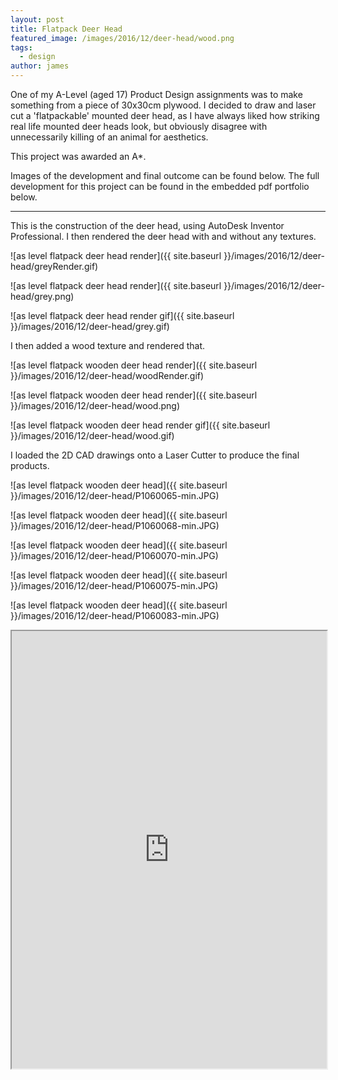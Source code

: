 ```yaml
---
layout: post
title: Flatpack Deer Head
featured_image: /images/2016/12/deer-head/wood.png
tags:
  - design
author: james
---
```



One of my A-Level (aged 17) Product Design assignments was to make something from a piece of 30x30cm plywood. I decided to draw and laser cut a 'flatpackable' mounted deer head, as I have always liked how striking real life mounted deer heads look, but obviously disagree with unnecessarily killing of an animal for aesthetics.

This project was awarded an A*.

Images of the development and final outcome can be found below. The full development for this project can be found in the embedded pdf portfolio below.

---

This is the construction of the deer head, using AutoDesk Inventor Professional. I then rendered the deer head with and without any textures.

![as level flatpack deer head render]({{ site.baseurl }}/images/2016/12/deer-head/greyRender.gif)

![as level flatpack deer head render]({{ site.baseurl }}/images/2016/12/deer-head/grey.png)

![as level flatpack deer head render gif]({{ site.baseurl }}/images/2016/12/deer-head/grey.gif)

I then added a wood texture and rendered that.

![as level flatpack wooden deer head render]({{ site.baseurl }}/images/2016/12/deer-head/woodRender.gif)

![as level flatpack wooden deer head render]({{ site.baseurl }}/images/2016/12/deer-head/wood.png)

![as level flatpack wooden deer head render gif]({{ site.baseurl }}/images/2016/12/deer-head/wood.gif)

I loaded the 2D CAD drawings onto a Laser Cutter to produce the final products.

![as level flatpack wooden deer head]({{ site.baseurl }}/images/2016/12/deer-head/P1060065-min.JPG)

![as level flatpack wooden deer head]({{ site.baseurl }}/images/2016/12/deer-head/P1060068-min.JPG)

![as level flatpack wooden deer head]({{ site.baseurl }}/images/2016/12/deer-head/P1060070-min.JPG)

![as level flatpack wooden deer head]({{ site.baseurl }}/images/2016/12/deer-head/P1060075-min.JPG)

![as level flatpack wooden deer head]({{ site.baseurl }}/images/2016/12/deer-head/P1060083-min.JPG)

<iframe src="https://drive.google.com/file/d/1BdkvIQwyml7a2TQhs-5q5gDiLBrx-lfj/preview" width="100%" height="700"></iframe>
